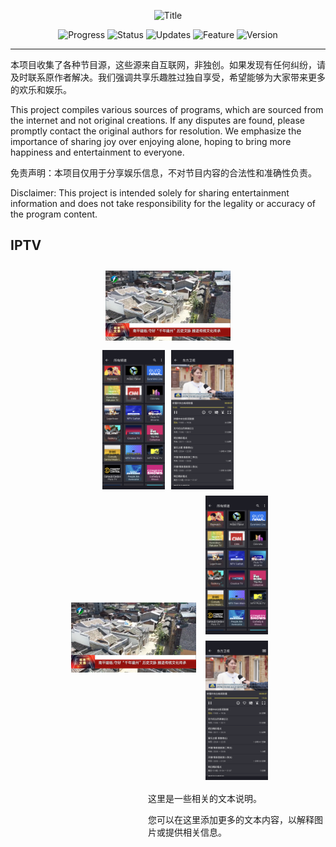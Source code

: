 <p align="center">
  <img width="600" src="https://img.shields.io/badge/-节目源分享 Program Source Sharing-blue?style=for-the-badge&logo=your-logo&logoColor=white" alt="Title">
</p>



<p align="center">
  <img src="https://img.shields.io/badge/Progress-In%20Development-yellow" alt="Progress">
  <img src="https://img.shields.io/badge/Status-Active-brightgreen" alt="Status">
  <img src="https://img.shields.io/badge/Updates-Regular-blue" alt="Updates">
  <img src="https://img.shields.io/badge/Feature-New-red" alt="Feature">
  <img src="https://img.shields.io/badge/Version-1.0-lightgrey" alt="Version">
</p>


---
本项目收集了各种节目源，这些源来自互联网，非独创。如果发现有任何纠纷，请及时联系原作者解决。我们强调共享乐趣胜过独自享受，希望能够为大家带来更多的欢乐和娱乐。

This project compiles various sources of programs, which are sourced from the internet and not original creations. If any disputes are found, please promptly contact the original authors for resolution. We emphasize the importance of sharing joy over enjoying alone, hoping to bring more happiness and entertainment to everyone.

免责声明：本项目仅用于分享娱乐信息，不对节目内容的合法性和准确性负责。

Disclaimer: This project is intended solely for sharing entertainment information and does not take responsibility for the legality or accuracy of the program content.


## IPTV
<div style="display: flex; flex-direction: column; align-items: center;">
  <img src="Logo/iptv.png" alt="电脑屏幕截图" width="200" style="margin: 10px;">
  <div style="display: flex; justify-content: space-between;">
    <img src="Logo/3.png" alt="手机屏幕截图1" width="100" style="margin: 5px;">
    <img src="Logo/2.png" alt="手机屏幕截图2" width="100" style="margin: 5px;">
  </div>
</div>


<div style="display: flex; flex-wrap: wrap; justify-content: center; align-items: center;">
  <img src="Logo/iptv.png" alt="电脑屏幕截图" width="200" style="margin: 10px; float: left;">
  <div style="display: flex; flex-direction: column; justify-content: center; align-items: center;">
    <img src="Logo/3.png" alt="手机屏幕截图1" width="100" style="margin: 5px;">
    <img src="Logo/2.png" alt="手机屏幕截图2" width="100" style="margin: 5px;">
  </div>
</div>
<div style="margin-left: 220px;">
  <p>这里是一些相关的文本说明。</p>
  <p>您可以在这里添加更多的文本内容，以解释图片或提供相关信息。</p>
</div>

















































